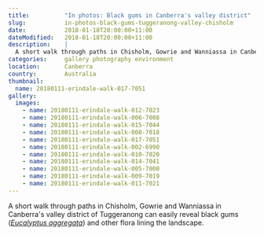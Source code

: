 ```yaml
---
title:          "In photos: Black gums in Canberra's valley district"
slug:           in-photos-black-gums-tuggeranong-valley-chisholm
date:           2018-01-18T20:00:00+11:00
dateModified:   2018-01-18T20:00:00+11:00
description:    |
  A short walk through paths in Chisholm, Gowrie and Wanniassa in Canberra's valley district of Tuggeranong.
categories:     gallery photography environment
location:       Canberra
country:        Australia
thumbnail:
  name: 20180111-erindale-walk-017-7051
gallery:
  images:
    - name: 20180111-erindale-walk-012-7023
    - name: 20180111-erindale-walk-006-7008
    - name: 20180111-erindale-walk-015-7044
    - name: 20180111-erindale-walk-008-7018
    - name: 20180111-erindale-walk-017-7051
    - name: 20180111-erindale-walk-002-6990
    - name: 20180111-erindale-walk-010-7020
    - name: 20180111-erindale-walk-014-7041
    - name: 20180111-erindale-walk-005-7000
    - name: 20180111-erindale-walk-009-7019
    - name: 20180111-erindale-walk-011-7021
---
```

A short walk through paths in Chisholm, Gowrie and Wanniassa in Canberra's valley district of Tuggeranong can easily reveal black gums ([*Eucalyptus aggregata*](https://en.wikipedia.org/wiki/Eucalyptus_aggregata)) and other flora lining the landscape.
